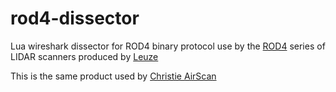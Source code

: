 # rod4-dissector

Lua wireshark dissector for ROD4 binary protocol use by the [ROD4](http://www.leuze.com/en/deutschland/produkte/messende_sensoren/3d_sensoren_1/laserscanner_1/rod_8/selector.php?supplier_aid=50106481&grp_id=1340277906153&lang=eng) series of LIDAR scanners produced by [Leuze](http://www.leuze.com/en/deutschland/)

This is the same product used by [Christie AirScan](http://www.coolux.de/products/airscan/)
